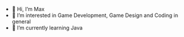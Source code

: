 - 👋 Hi, I’m Max
- 👀 I’m interested in Game Development, Game Design and Coding in general
- 🌱 I’m currently learning Java

<!---
MaxFerres/MaxFerres is a ✨ special ✨ repository because its `README.md` (this file) appears on your GitHub profile.
You can click the Preview link to take a look at your changes.
--->

